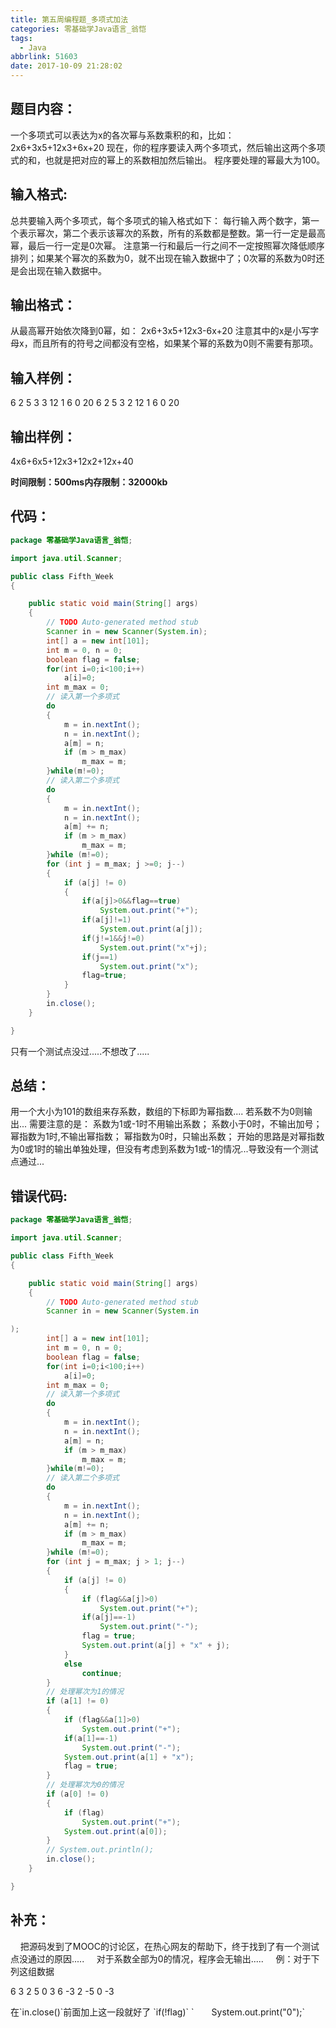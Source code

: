 ```yaml
---
title: 第五周编程题_多项式加法
categories: 零基础学Java语言_翁恺
tags:
  - Java
abbrlink: 51603
date: 2017-10-09 21:28:02
---
```

## 题目内容：
一个多项式可以表达为x的各次幂与系数乘积的和，比如：
2x6+3x5+12x3+6x+20
现在，你的程序要读入两个多项式，然后输出这两个多项式的和，也就是把对应的幂上的系数相加然后输出。
程序要处理的幂最大为100。

## 输入格式:
总共要输入两个多项式，每个多项式的输入格式如下：
每行输入两个数字，第一个表示幂次，第二个表示该幂次的系数，所有的系数都是整数。第一行一定是最高幂，最后一行一定是0次幂。
注意第一行和最后一行之间不一定按照幂次降低顺序排列；如果某个幂次的系数为0，就不出现在输入数据中了；0次幂的系数为0时还是会出现在输入数据中。

## 输出格式：
从最高幂开始依次降到0幂，如：
2x6+3x5+12x3-6x+20
注意其中的x是小写字母x，而且所有的符号之间都没有空格，如果某个幂的系数为0则不需要有那项。

## 输入样例：
<div class="note default no-icon"><p>6 2
5 3
3 12
1 6
0 20
6 2
5 3
2 12
1 6
0 20
</p></div>

## 输出样例：
<div class="note default no-icon"><p>4x6+6x5+12x3+12x2+12x+40
</p></div>


**时间限制：500ms内存限制：32000kb**

## 代码：
```Java
package 零基础学Java语言_翁恺;

import java.util.Scanner;

public class Fifth_Week
{

	public static void main(String[] args)
	{
		// TODO Auto-generated method stub
		Scanner in = new Scanner(System.in);
		int[] a = new int[101];
		int m = 0, n = 0;
		boolean flag = false;
		for(int i=0;i<100;i++)
			a[i]=0;
		int m_max = 0;
		// 读入第一个多项式
		do
		{
			m = in.nextInt();
			n = in.nextInt();
			a[m] = n;
			if (m > m_max)
				m_max = m;
		}while(m!=0);
		// 读入第二个多项式
		do
		{
			m = in.nextInt();
			n = in.nextInt();
			a[m] += n;
			if (m > m_max)
				m_max = m;
		}while (m!=0);
		for (int j = m_max; j >=0; j--)
		{
			if (a[j] != 0)
			{
				if(a[j]>0&&flag==true)
					System.out.print("+");
				if(a[j]!=1)
					System.out.print(a[j]);
				if(j!=1&&j!=0)
					System.out.print("x"+j);
				if(j==1)
					System.out.print("x");
				flag=true;
			}
		}
		in.close();
	}

}

```
只有一个测试点没过.....不想改了.....
## 总结：
用一个大小为101的数组来存系数，数组的下标即为幂指数....
若系数不为0则输出...
需要注意的是：
        系数为1或-1时不用输出系数；
        系数小于0时，不输出加号；
        幂指数为1时,不输出幂指数；
        幂指数为0时，只输出系数；
开始的思路是对幂指数为0或1时的输出单独处理，但没有考虑到系数为1或-1的情况...导致没有一个测试点通过...
## 错误代码:
```Java
package 零基础学Java语言_翁恺;

import java.util.Scanner;

public class Fifth_Week
{

	public static void main(String[] args)
	{
		// TODO Auto-generated method stub
		Scanner in = new Scanner(System.in 

);
		int[] a = new int[101];
		int m = 0, n = 0;
		boolean flag = false;
		for(int i=0;i<100;i++)
			a[i]=0;
		int m_max = 0;
		// 读入第一个多项式
		do
		{
			m = in.nextInt();
			n = in.nextInt();
			a[m] = n;
			if (m > m_max)
				m_max = m;
		}while(m!=0);
		// 读入第二个多项式
		do
		{
			m = in.nextInt();
			n = in.nextInt();
			a[m] += n;
			if (m > m_max)
				m_max = m;
		}while (m!=0);
		for (int j = m_max; j > 1; j--)
		{
			if (a[j] != 0)
			{
				if (flag&&a[j]>0)
					System.out.print("+");
				if(a[j]==-1)
					System.out.print("-");
				flag = true;
				System.out.print(a[j] + "x" + j);
			}
			else
				continue;
		}
		// 处理幂次为1的情况
		if (a[1] != 0)
		{
			if (flag&&a[1]>0)
				System.out.print("+");
			if(a[1]==-1)
				System.out.print("-");
			System.out.print(a[1] + "x");
			flag = true;
		}
		// 处理幂次为0的情况
		if (a[0] != 0)
		{
			if (flag)
				System.out.print("+");
			System.out.print(a[0]);
		}
		// System.out.println();
		in.close();
	}

}
```
## 补充：
&#160;&#160;&#160;&#160;把源码发到了MOOC的讨论区，在热心网友的帮助下，终于找到了有一个测试点没通过的原因.....
&#160;&#160;&#160;&#160;对于系数全部为0的情况，程序会无输出.....
&#160;&#160;&#160;&#160;例：对于下列这组数据
<div class="note default no-icon"><p>
6 3
2 5
0 3
6 -3
2 -5
0 -3
</p></div>
在`in.close()`前面加上这一段就好了
`if(!flag)`
`　　System.out.print("0");`
